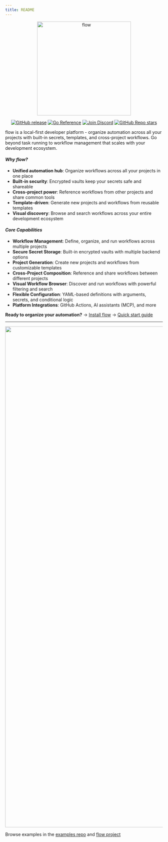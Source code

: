 ```yaml
---
title: README
---
```


<p align="center"><img src="_media/logo.png" alt="flow" width="300"/></p>

<p align="center">
  <a href="https://img.shields.io/github/v/release/flowexec/flow"><img src="https://img.shields.io/github/v/release/flowexec/flow" alt="GitHub release"></a>
  <a href="https://pkg.go.dev/github.com/flowexec/flow"><img src="https://pkg.go.dev/badge/github.com/flowexec/flow.svg" alt="Go Reference"></a>
  <a href="https://discord.gg/CtByNKNMxM"><img src="https://img.shields.io/badge/discord-join%20community-7289da?logo=discord&logoColor=white" alt="Join Discord"></a>
  <a href="https://github.com/flowexec/flow"><img alt="GitHub Repo stars" src="https://img.shields.io/github/stars/flowexec/flow"></a>
</p>

flow is a local-first developer platform - organize automation across all your projects with built-in secrets, templates, and cross-project workflows. 
Go beyond task running to workflow management that scales with your development ecosystem.

#### _Why flow?_ <!-- {docsify-ignore} -->

- **Unified automation hub**: Organize workflows across all your projects in one place
- **Built-in security**: Encrypted vaults keep your secrets safe and shareable
- **Cross-project power**: Reference workflows from other projects and share common tools
- **Template-driven**: Generate new projects and workflows from reusable templates
- **Visual discovery**: Browse and search workflows across your entire development ecosystem

#### _Core Capabilities_ <!-- {docsify-ignore} -->

- **Workflow Management**: Define, organize, and run workflows across multiple projects
- **Secure Secret Storage**: Built-in encrypted vaults with multiple backend options
- **Project Generation**: Create new projects and workflows from customizable templates
- **Cross-Project Composition**: Reference and share workflows between different projects
- **Visual Workflow Browser**: Discover and run workflows with powerful filtering and search
- **Flexible Configuration**: YAML-based definitions with arguments, secrets, and conditional logic
- **Platform Integrations**: GitHub Actions, AI assistants (MCP), and more

**Ready to organize your automation?** → [Install flow](installation.md) → [Quick start guide](quickstart.md)

---

<p align="center"><img src="_media/demo.gif" width="1600"></p>

Browse examples in the [examples repo](https://github.com/flowexec/examples) and [flow project](https://github.com/flowexec/flow/tree/main/.execs)